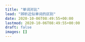 ```yaml
---
title: "单词对比"
lead: "辨析近似单词的区别"
date: 2020-10-06T08:49:55+00:00
lastmod: 2020-10-06T08:49:55+00:00
draft: false
images: []
---
```

